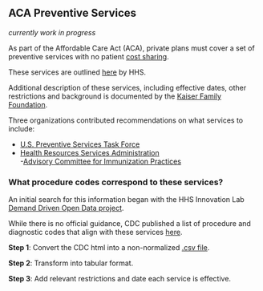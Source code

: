 
## ACA Preventive Services ##

_currently work in progress_

As part of the Affordable Care Act (ACA), private plans must cover a set of preventive services with no patient [cost sharing](https://www.healthcare.gov/glossary/cost-sharing/).  

These services are outlined [here](https://www.healthcare.gov/preventive-care-benefits/) by HHS. 

Additional description of these services, including effective dates, other restrictions and background is documented by the [Kaiser Family Foundation](http://kff.org/health-reform/fact-sheet/preventive-services-covered-by-private-health-plans/?utm_campaign=KFF%3A+The+Latest&utm_source=hs_email&utm_medium=email&utm_content=21094055&_hsenc=p2ANqtz--zIJs8wbq4DTDh07BVoNAizYbQMiW43pZk7mO4pVSEjJGJhH5W4X9rTlX9UP5-GL8dVrRAXIj_8lezzzPIqS1kloaGF44LvxCoR3yIQ_y0z8dR1Xk&_hsmi=21094055). 

Three organizations contributed recommendations on what services to include:  
- [U.S. Preventive Services Task Force](http://www.uspreventiveservicestaskforce.org/Page/Name/uspstf-a-and-b-recommendations/)  
-  [Health Resources Services Administration](http://www.hrsa.gov/womensguidelines/)  
-[Advisory Committee for Immunization Practices](http://www.cdc.gov/vaccines/hcp/acip-recs/index.html)



### What procedure codes correspond to these services? ###

An initial search for this information began with the HHS Innovation Lab [Demand Driven Open Data project](https://github.com/demand-driven-open-data/ddod-intake/issues/44).


While there is no official guidance, CDC published a list of procedure and diagnostic codes that align with these services [here](http://www.cdc.gov/prevention/billingcodes.html#0.1_contraception).  

**Step 1**: Convert the CDC html into a non-normalized [.csv  file](data/ACA_Preventive_Services_CDC_Copy.csv).



**Step 2**: Transform into tabular format.


**Step 3**: Add relevant restrictions and date each service is effective.
